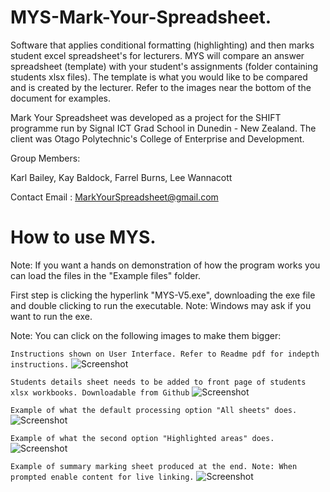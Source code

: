 # MYS-Mark-Your-Spreadsheet.
Software that applies conditional formatting (highlighting) and then marks student excel spreadsheet's for lecturers. MYS will compare an answer spreadsheet (template) with your student's assignments (folder containing students xlsx files). The template is what you would like to be compared and is created by the lecturer. Refer to the images near the bottom of the document for examples.

Mark Your Spreadsheet was developed as a project for the SHIFT programme run by Signal ICT Grad School in Dunedin - New Zealand. The client was Otago Polytechnic's College of Enterprise and Development.

Group Members:

Karl Bailey, Kay Baldock, Farrel Burns, Lee Wannacott

Contact Email : MarkYourSpreadsheet@gmail.com

# How to use MYS.

Note: If you want a hands on demonstration of how the program works you can load the files in the "Example files" folder.

First step is clicking the hyperlink "MYS-V5.exe", downloading the exe file and double clicking to run the executable. Note: Windows may ask if you want to run the exe.

Note: You can click on the following images to make them bigger:

```Instructions shown on User Interface. Refer to Readme pdf for indepth instructions.```
![Screenshot](https://github.com/LeeWannacott/MYS-Mark-Your-Spreadsheet/blob/master/Mark-Your-Spreadsheet%20instructions.png)

```Students details sheet needs to be added to front page of students xlsx workbooks. Downloadable from Github```
![Screenshot](https://github.com/LeeWannacott/MYS-Mark-Your-Spreadsheet/blob/master/Student's%20details%20sheet.png)

```Example of what the default processing option "All sheets" does. ```
![Screenshot](https://github.com/LeeWannacott/MYS-Mark-Your-Spreadsheet/blob/master/CompareAllExample.png)

```Example of what the second option "Highlighted areas" does.```
![Screenshot](https://github.com/LeeWannacott/MYS-Mark-Your-Spreadsheet/blob/master/HighlightingCellsExample.png)

```Example of summary marking sheet produced at the end. Note: When prompted enable content for live linking.```
![Screenshot](https://github.com/LeeWannacott/MYS-Mark-Your-Spreadsheet/blob/master/markingSummaryExample.png)
